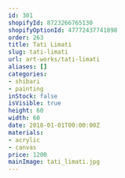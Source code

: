 ```yaml
---
id: 301
shopifyId: 8723266765130
shopifyOptionId: 47772437741898
order: 263
title: Tati Limati
slug: tati-limati
url: art-works/tati-limati
aliases: []
categories:
- shibari
- painting
inStock: false
isVisible: true
height: 60
width: 60
date: 2018-01-01T00:00:00Z
materials:
- acrylic
- canvas
price: 1200
mainImage: tati_limati.jpg
---
```

